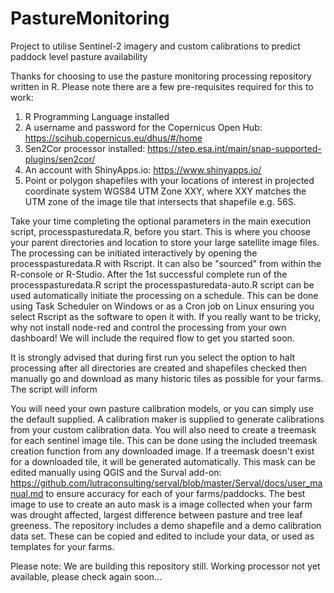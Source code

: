 # PastureMonitoring
Project to utilise Sentinel-2 imagery and custom calibrations to predict paddock level pasture availability

Thanks for choosing to use the pasture monitoring processing repository written in R.  Please note there are a few pre-requisites required for this to work:  

1. R Programming Language installed
2. A username and password for the Copernicus Open Hub: https://scihub.copernicus.eu/dhus/#/home
3. Sen2Cor processor installed: https://step.esa.int/main/snap-supported-plugins/sen2cor/
4. An account with ShinyApps.io: https://www.shinyapps.io/
5. Point or polygon shapefiles with your locations of interest in projected coordinate system WGS84 UTM Zone XXY, where XXY matches the UTM zone of the image tile that intersects that shapefile e.g. 56S.

Take your time completing the optional parameters in the main execution script, processpasturedata.R, before you start.  This is where you choose your parent directories and location to store your large satellite image files.  The processing can be initiated interactively by opening the processpasturedata.R with Rscript.  It can also be "sourced" from within the R-console or R-Studio.  After the 1st successful complete run of the processpasturedata.R script the processpasturedata-auto.R script can be used automatically initiate the processing on a schedule.  This can be done using Task Scheduler on Windows or as a Cron job on Linux ensuring you select Rscript as the software to open it with.  If you really want to be tricky, why not install node-red and control the processing from your own dashboard! We will include the required flow to get you started soon. 

It is strongly advised that during first run you select the option to halt processing after all directories are created and shapefiles checked then manually go and download as many historic tiles as possible for your farms.  The script will inform    

You will need your own pasture calibration models, or you can simply use the default supplied.  A calibration maker is supplied to generate calibrations from your custom calibration data.  You will also need to create a treemask for each sentinel image tile.  This can be done using the included treemask creation function from any downloaded image. If a treemask doesn't exist for a downloaded tile, it will be generated automatically. This mask can be edited manually using QGIS and the Surval add-on: https://github.com/lutraconsulting/serval/blob/master/Serval/docs/user_manual.md to ensure accuracy for each of your farms/paddocks. The best image to use to create an auto mask is a image collected when your farm was drought affected, largest difference between pasture and tree leaf greeness. The repository includes a demo shapefile and a demo calibration data set.  These can be copied and edited to include your data, or used as templates for your farms.   

Please note: We are building this repository still.  Working processor not yet available, please check again soon...
